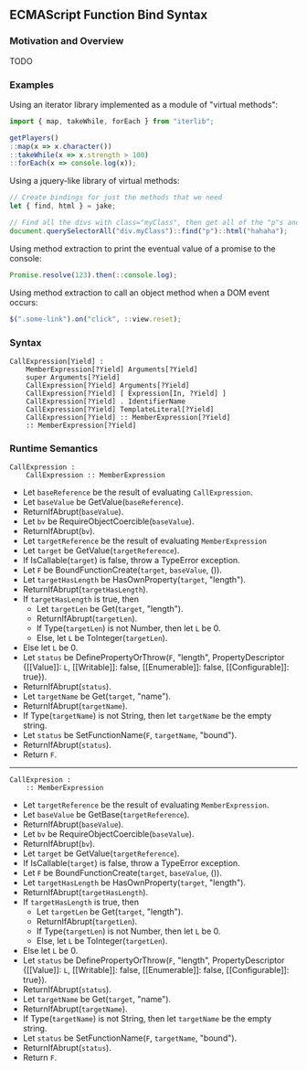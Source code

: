 ## ECMAScript Function Bind Syntax ##

### Motivation and Overview ###

TODO

### Examples ###

Using an iterator library implemented as a module of "virtual methods":

```js
import { map, takeWhile, forEach } from "iterlib";

getPlayers()
::map(x => x.character())
::takeWhile(x => x.strength > 100)
::forEach(x => console.log(x));
```

Using a jquery-like library of virtual methods:

```js
// Create bindings for just the methods that we need
let { find, html } = jake;

// Find all the divs with class="myClass", then get all of the "p"s and replace their content.
document.querySelectorAll("div.myClass")::find("p")::html("hahaha");
```

Using method extraction to print the eventual value of a promise to the console:

```js
Promise.resolve(123).then(::console.log);
```

Using method extraction to call an object method when a DOM event occurs:

```js
$(".some-link").on("click", ::view.reset);
```

### Syntax ###


    CallExpression[Yield] :
        MemberExpression[?Yield] Arguments[?Yield]
        super Arguments[?Yield]
        CallExpression[?Yield] Arguments[?Yield]
        CallExpression[?Yield] [ Expression[In, ?Yield] ]
        CallExpression[?Yield] . IdentifierName
        CallExpression[?Yield] TemplateLiteral[?Yield]
        CallExpression[?Yield] :: MemberExpression[?Yield]
        :: MemberExpression[?Yield]


### Runtime Semantics ###

    CallExpression :
        CallExpression :: MemberExpression

- Let `baseReference` be the result of evaluating `CallExpression`.
- Let `baseValue` be GetValue(`baseReference`).
- ReturnIfAbrupt(`baseValue`).
- Let `bv` be RequireObjectCoercible(`baseValue`).
- ReturnIfAbrupt(`bv`).
- Let `targetReference` be the result of evaluating `MemberExpression`
- Let `target` be GetValue(`targetReference`).
- If IsCallable(`target`) is false, throw a TypeError exception.
- Let `F` be BoundFunctionCreate(`target`, `baseValue`, ()).
- Let `targetHasLength` be HasOwnProperty(`target`, "length").
- ReturnIfAbrupt(`targetHasLength`).
- If `targetHasLength` is true, then
    - Let `targetLen` be Get(`target`, "length").
    - ReturnIfAbrupt(`targetLen`).
    - If Type(`targetLen`) is not Number, then let `L` be 0.
    - Else, let `L` be ToInteger(`targetLen`).
- Else let `L` be 0.
- Let `status` be DefinePropertyOrThrow(`F`, "length", PropertyDescriptor {[[Value]]: `L`,
  [[Writable]]: false, [[Enumerable]]: false, [[Configurable]]: true}).
- ReturnIfAbrupt(`status`).
- Let `targetName` be Get(`target`, "name").
- ReturnIfAbrupt(`targetName`).
- If Type(`targetName`) is not String, then let `targetName` be the empty string.
- Let `status` be SetFunctionName(`F`, `targetName`, "bound").
- ReturnIfAbrupt(`status`).
- Return `F`.


----

    CallExpresion :
        :: MemberExpression

- Let `targetReference` be the result of evaluating `MemberExpression`.
- Let `baseValue` be GetBase(`targetReference`).
- ReturnIfAbrupt(`baseValue`).
- Let `bv` be RequireObjectCoercible(`baseValue`).
- ReturnIfAbrupt(`bv`).
- Let `target` be GetValue(`targetReference`).
- If IsCallable(`target`) is false, throw a TypeError exception.
- Let `F` be BoundFunctionCreate(`target`, `baseValue`, ()).
- Let `targetHasLength` be HasOwnProperty(`target`, "length").
- ReturnIfAbrupt(`targetHasLength`).
- If `targetHasLength` is true, then
    - Let `targetLen` be Get(`target`, "length").
    - ReturnIfAbrupt(`targetLen`).
    - If Type(`targetLen`) is not Number, then let `L` be 0.
    - Else, let `L` be ToInteger(`targetLen`).
- Else let `L` be 0.
- Let `status` be DefinePropertyOrThrow(`F`, "length", PropertyDescriptor {[[Value]]: `L`,
  [[Writable]]: false, [[Enumerable]]: false, [[Configurable]]: true}).
- ReturnIfAbrupt(`status`).
- Let `targetName` be Get(`target`, "name").
- ReturnIfAbrupt(`targetName`).
- If Type(`targetName`) is not String, then let `targetName` be the empty string.
- Let `status` be SetFunctionName(`F`, `targetName`, "bound").
- ReturnIfAbrupt(`status`).
- Return `F`.
